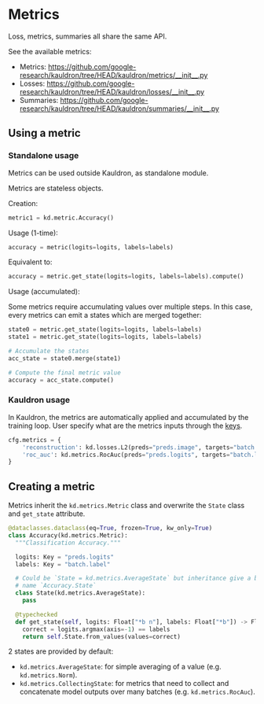 # Metrics

Loss, metrics, summaries all share the same API.

See the available metrics:

*   Metrics: https://github.com/google-research/kauldron/tree/HEAD/kauldron/metrics/__init__.py
*   Losses: https://github.com/google-research/kauldron/tree/HEAD/kauldron/losses/__init__.py
*   Summaries: https://github.com/google-research/kauldron/tree/HEAD/kauldron/summaries/__init__.py

## Using a metric

### Standalone usage

Metrics can be used outside Kauldron, as standalone module.

Metrics are stateless objects.

Creation:

```python
metric1 = kd.metric.Accuracy()
```

Usage (1-time):

```python
accuracy = metric(logits=logits, labels=labels)
```

Equivalent to:

```python
accuracy = metric.get_state(logits=logits, labels=labels).compute()
```

Usage (accumulated):

Some metrics require accumulating values over multiple steps. In this case,
every metrics can emit a states which are merged together:

```python
state0 = metric.get_state(logits=logits, labels=labels)
state1 = metric.get_state(logits=logits, labels=labels)

# Accumulate the states
acc_state = state0.merge(state1)

# Compute the final metric value
accuracy = acc_state.compute()
```

### Kauldron usage

In Kauldron, the metrics are automatically applied and accumulated by the
training loop. User specify what are the metrics inputs through the
[keys](https://github.com/google-research/kauldron/blob/main/docs/intro.md?cl=head#keys-and-context).

```python
cfg.metrics = {
    'reconstruction': kd.losses.L2(preds="preds.image", targets="batch.image"),
    'roc_auc': kd.metrics.RocAuc(preds="preds.logits", targets="batch.label"),
}
```

## Creating a metric

Metrics inherit the `kd.metrics.Metric` class and overwrite the `State` class
and `get_state` attribute.

```python
@dataclasses.dataclass(eq=True, frozen=True, kw_only=True)
class Accuracy(kd.metrics.Metric):
  """Classification Accuracy."""

  logits: Key = "preds.logits"
  labels: Key = "batch.label"

  # Could be `State = kd.metrics.AverageState` but inheritance give a better
  # name `Accuracy.State`
  class State(kd.metrics.AverageState):
    pass

  @typechecked
  def get_state(self, logits: Float["*b n"], labels: Float["*b"]) -> Float["*b"]:
    correct = logits.argmax(axis=-1) == labels
    return self.State.from_values(values=correct)
```

2 states are provided by default:

*   `kd.metrics.AverageState`: for simple averaging of a value (e.g.
    `kd.metrics.Norm`).
*   `kd.metrics.CollectingState`: for metrics that need to collect and
    concatenate model outputs over many batches (e.g. `kd.metrics.RocAuc`).
